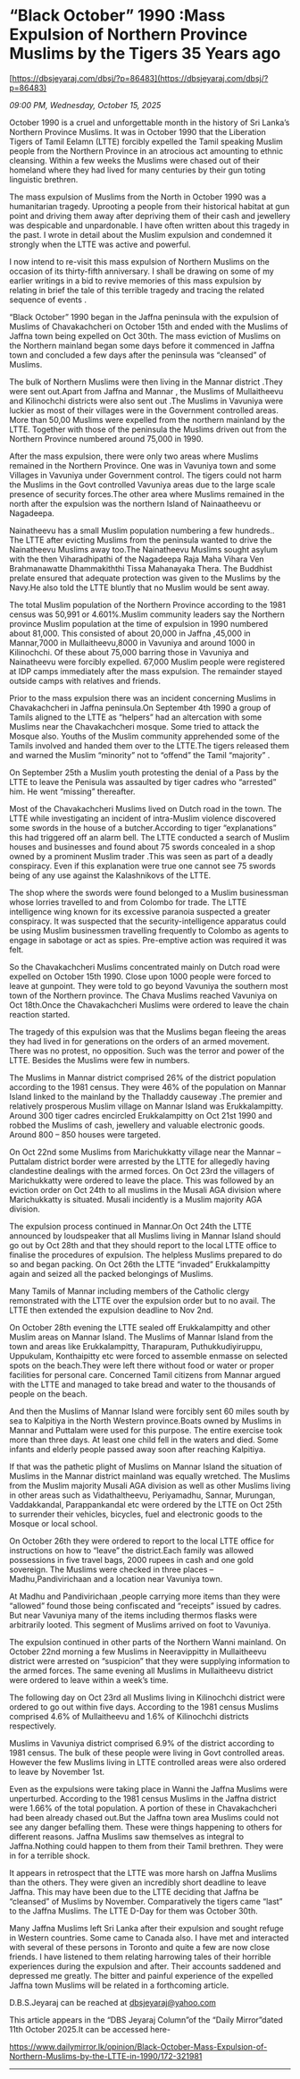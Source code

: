 # “Black October” 1990 :Mass Expulsion of Northern   Province Muslims by the  Tigers  35 Years ago

[https://dbsjeyaraj.com/dbsj/?p=86483](https://dbsjeyaraj.com/dbsj/?p=86483)

*09:00 PM, Wednesday, October 15, 2025*

October 1990  is a cruel and unforgettable month in the history of  Sri Lanka’s Northern Province Muslims.  It was in October 1990 that the  Liberation Tigers of Tamil Eelamn (LTTE) forcibly expelled the Tamil speaking Muslim people from the Northern Province in an atrocious act amounting to ethnic cleansing. Within a few weeks  the Muslims were chased out of their homeland where they had lived for many centuries   by their gun toting linguistic brethren.

The mass expulsion of Muslims from the North in October 1990  was a humanitarian tragedy. Uprooting a people from their historical habitat at gun point and driving them away after depriving them of their cash and jewellery was despicable and unpardonable. I have often written about this tragedy in the past.  I wrote in detail about the Muslim expulsion and condemned it strongly  when the LTTE  was active and powerful.

I now intend to re-visit  this mass expulsion of Northern Muslims  on the occasion of its thirty-fifth  anniversary. I shall be drawing on some of my earlier writings in a bid to revive memories of this mass expulsion by relating in brief the tale of this terrible tragedy and  tracing  the  related sequence of events .

“Black October” 1990 began in the Jaffna peninsula with the expulsion of Muslims of Chavakachcheri on October 15th and ended with the Muslims of Jaffna town  being expelled on Oct 30th. The mass eviction of Muslims on the Northern mainland began some  days before it commenced in Jaffna town and concluded a few days after the peninsula was “cleansed” of Muslims.

The bulk of Northern Muslims were then living in the Mannar district .They were sent out.Apart from Jaffna and Mannar , the Muslims of Mullaitheevu and Kilinochchi districts were also sent out .The Muslims in Vavuniya were luckier as most of their villages were in the Government controlled areas. More than 50,00 Muslims were expelled from the northern mainland by the LTTE. Together with those of the peninsula the Muslims driven out from the Northern Province numbered around 75,000 in 1990.

After the mass expulsion, there were only two areas where Muslims remained in the Northern Province. One  was in Vavuniya town and some Villages in Vavuniya under Government control. The tigers could not harm the Muslims in the Govt controlled Vavuniya areas due to the large scale presence of security forces.The other  area where Muslims remained in the north after the expulsion was the northern Island of Nainaatheevu or Nagadeepa.

Nainatheevu has a small Muslim population numbering a few hundreds.. The LTTE after evicting Muslims from the peninsula wanted to drive the Nainatheevu Muslims away  too.The  Nainatheevu Muslims sought asylum with the then Viharadhipathi of the Nagadeepa Raja Maha Vihara Ven Brahmanawatte Dhammakiththi Tissa Mahanayaka Thera. The Buddhist prelate ensured that adequate protection was given to the Muslims  by the Navy.He also told the LTTE bluntly that no Muslim would be sent away.

The total Muslim population of the Northern Province according to the 1981 census was 50,991 or 4.601%.Muslim community leaders say the Northern province Muslim population at the time of expulsion in 1990 numbered about 81,000. This consisted of about 20,000 in Jaffna ,45,000 in Mannar,7000 in Mullaitheevu,8000 in Vavuniya and around 1000 in Kilinochchi. Of these about 75,000 barring those in Vavuniya and Nainatheevu were forcibly expelled. 67,000 Muslim people were registered at IDP camps immediately after the mass expulsion. The remainder stayed outside camps with relatives and friends.

Prior to the mass expulsion there was an incident concerning Muslims in Chavakachcheri in Jaffna peninsula.On September 4th 1990 a group of Tamils aligned to the LTTE as “helpers” had an altercation with some Muslims near the Chavakachcheri mosque. Some tried to attack the Mosque also. Youths of the Muslim community apprehended some of the Tamils involved and handed them over to the LTTE.The tigers released them and warned the Muslim “minority” not to “offend” the Tamil “majority” .

On September 25th a Muslim youth protesting the denial of a Pass by the LTTE to leave the Penisula was assaulted by tiger cadres who “arrested” him. He went “missing” thereafter.

Most of the Chavakachcheri Muslims lived on Dutch road in the town. The LTTE while investigating an incident of intra-Muslim violence discovered some swords in the house of a butcher.According to tiger “explanations” this had triggered off an alarm bell. The LTTE conducted a search of Muslim houses and businesses and found about 75 swords concealed in a shop owned by a prominent Muslim trader .This was seen as part of a deadly conspiracy. Even if this explanation were true one cannot see 75 swords being of any use against the Kalashnikovs of the LTTE.

The shop where the swords were found belonged to a Muslim businessman whose lorries travelled to and from Colombo for trade. The LTTE intelligence wing  known for its excessive paranoia suspected a greater conspiracy. It was suspected that the security-intelligence apparatus could be using Muslim businessmen travelling frequently to Colombo as agents to engage in sabotage or act as spies. Pre-emptive action was required it was felt.

So the Chavakachcheri Muslims concentrated mainly on Dutch road were expelled on October 15th 1990. Close upon 1000 people were forced to leave at gunpoint. They were told to go beyond Vavuniya the southern most town of the Northern province. The Chava Muslims reached Vavuniya on Oct 18th.Once the Chavakachcheri Muslims were ordered to leave the chain reaction started.

The tragedy of this expulsion was that the Muslims began fleeing the areas they had lived in for generations on the orders of an armed movement. There was no protest, no opposition. Such was the terror and power of the LTTE. Besides the Muslims were few in numbers.

The Muslims in Mannar district comprised 26% of the district population according to the 1981 census. They were 46% of the  population on Mannar Island linked to the mainland by the Thalladdy causeway .The premier and relatively prosperous Muslim village on Mannar Island was Erukkalampitty. Around 300 tiger cadres encircled Erukkalampitty on Oct 21st 1990 and robbed the Muslims of cash, jewellery and valuable electronic goods. Around 800 – 850 houses were targeted.

On Oct 22nd some Muslims from Marichukkatty village near the Mannar – Puttalam district border were arrested by the LTTE for allegedly having clandestine dealings with the armed forces. On Oct 23rd the villagers of Marichukkatty were ordered to leave the place. This was followed by an eviction order on Oct 24th to all muslims in the Musali AGA division where Marichukkatty is situated. Musali incidently is a Muslim majority AGA division.

The expulsion process continued in Mannar.On Oct 24th the LTTE announced by loudspeaker that all Muslims living in Mannar Island should go out by Oct 28th and that they should report to the local LTTE office to finalise the procedures of expulsion. The helpless Muslims prepared to do so and began packing. On Oct 26th the LTTE “invaded” Erukkalampitty again and seized all the packed belongings of Muslims.

Many Tamils of Mannar including members of the Catholic clergy remonstrated with the LTTE over the expulsion order but to no avail. The LTTE then extended the expulsion deadline to Nov 2nd.

On October 28th evening the LTTE sealed off Erukkalampitty and other Muslim areas on Mannar Island. The Muslims of Mannar Island from the town and areas like Erukkalampitty, Tharapuram, Puthukkudiyiruppu, Uppukulam, Konthaipitty etc were forced to assemble enmasse on selected spots on the beach.They were left there without food or water or proper facilities for personal care. Concerned Tamil citizens from Mannar argued with the LTTE and managed to take bread and water to the thousands of people on the beach.

And then the Muslims of Mannar Island were forcibly sent 60 miles south by sea to Kalpitiya in the North Western province.Boats owned by Muslims in Mannar and Puttalam were used for this purpose. The entire exercise took more than three days. At least one child fell in the waters and died. Some infants and elderly people passed away soon after reaching Kalpitiya.

If that was the pathetic plight of Muslims on Mannar Island the situation of Muslims in the Mannar district mainland was equally wretched. The Muslims from the Muslim majority Musali AGA division as well as other Muslims living in other areas such as Vidathaltheevu, Periyamadhu, Sannar, Murungan, Vaddakkandal, Parappankandal etc were ordered by the LTTE on Oct 25th to surrender their vehicles, bicycles, fuel and electronic goods to the Mosque or local school.

On October 26th they were ordered to report to the local LTTE office for instructions on how to “leave” the district.Each family was allowed possessions in five travel bags, 2000 rupees in cash and one gold sovereign. The Muslims were checked in three places –Madhu,Pandivirichaan and a location near Vavuniya town.

At Madhu and Pandivirichaan ,people carrying more items than they were “allowed” found those being confiscated and “receipts” issued by cadres. But near Vavuniya many of the items including thermos flasks were arbitrarily looted. This segment of Muslims arrived on foot to Vavuniya.

The expulsion continued  in other parts of the Northern Wanni mainland. On October 22nd morning a few Muslims in Neeravippitty in Mullaitheevu district were arrested on “suspicion” that they were supplying information to the armed forces. The same evening all Muslims in Mullaitheevu district were ordered to leave within a week’s time.

The following day on Oct 23rd all Muslims living in Kilinochchi district were ordered to go out within five days. According to the 1981 census Muslims comprised 4.6% of Mullaitheevu and 1.6% of Kilinochchi districts respectively.

Muslims in Vavuniya district comprised 6.9% of the district according to 1981 census. The bulk of these people were living in Govt controlled areas. However the few Muslims living in LTTE controlled areas were also ordered to leave by November 1st.

Even as the expulsions were taking place in Wanni the Jaffna Muslims were unperturbed. According to the 1981 census Muslims in the Jaffna district were 1.66% of the total population. A portion of these in Chavakachcheri had been already chased out.But the Jaffna town area Muslims could not see any danger befalling them. These were things happening to others for different reasons. Jaffna Muslims saw themselves as integral to Jaffna.Nothing could happen to them from their Tamil brethren. They were in for a terrible shock.

It appears in retrospect that the LTTE was more harsh on Jaffna Muslims than the others. They were given an incredibly short deadline to leave Jaffna. This may have been due to the LTTE deciding that Jaffna be “cleansed” of Muslims by November. Comparatively the tigers came “last” to the Jaffna Muslims. The LTTE D-Day for them was October 30th.

Many Jaffna Muslims left Sri Lanka after their expulsion and sought refuge in Western countries. Some came to Canada also. I have met and interacted with several of these persons in Toronto and quite a few are now close friends. I have listened to them relating harrowing tales of their horrible experiences during the expulsion and after. Their accounts saddened and depressed me greatly. The bitter and painful experience of the expelled Jaffna town Muslims will be related in a forthcoming article.

D.B.S.Jeyaraj can be reached at dbsjeyaraj@yahoo.com

This article appears in the “DBS Jeyaraj Column”of the “Daily Mirror”dated 11th October 2025.It can be accessed here-

https://www.dailymirror.lk/opinion/Black-October-Mass-Expulsion-of-Northern-Muslims-by-the-LTTE-in-1990/172-321981

**************************************************************************

